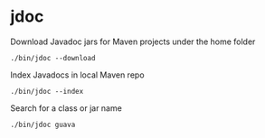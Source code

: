 # jdoc


Download Javadoc jars for Maven projects under the home folder

```
./bin/jdoc --download
```

Index Javadocs in local Maven repo

```
./bin/jdoc --index
```

Search for a class or jar name

```
./bin/jdoc guava
```
